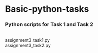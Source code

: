 # Basic-python-tasks
<h3>Python scripts for Task 1 and Task 2</h3>
<br> 
<b></b>assignment3_task1.py
<br> 
assignment3_task2.py
</b>
